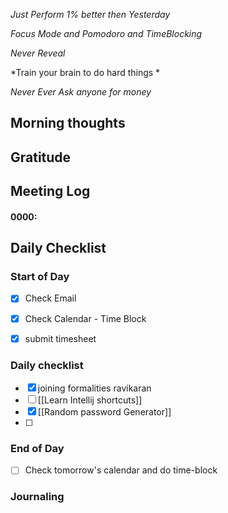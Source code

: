*Just Perform 1% better then Yesterday*
 
 *Focus Mode and Pomodoro and TimeBlocking* 

 *Never Reveal*
 
*Train your brain to do hard things *

*Never Ever Ask anyone for money*


## Morning thoughts

## Gratitude

## Meeting Log

#### 0000:


## Daily Checklist 

### Start of Day

- [x] Check Email
- [x] Check Calendar - Time Block
- [x] submit timesheet


### Daily checklist
- [x] joining formalities ravikaran 
- [ ] [[Learn Intellij shortcuts]] 
- [x] [[Random password Generator]]
- [ ] 
### End of Day
- [ ] Check tomorrow's calendar and do time-block


### Journaling 



